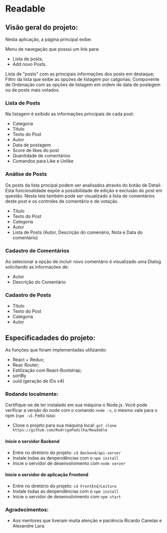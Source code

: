 # Readable

## Visão geral do projeto:
Nesta aplicação, a página principal exibe:

Menu de navegação que possui um link para:
- Lista de posts;
- Add novo Posts.

Lista de "posts" com as principais informações dos posts em destaque;
Filtro da lista que exibe as opções de listagem por catgorias;
Componente de Ordenação com as opções de listagem em ordem de data de postegem ou de posts mais votados.

### Lista de Posts
Na listagem é exibido as informações principais de cada post:
- Categoria
- Título
- Texto do Post
- Autor
- Data de postagem
- Score de likes do post
- Quantidade de comentários
- Comandos para Like e Unlike

### Análise de Posts
Os posts da lista prncipal podem ser analisados através do botão de Detail.
Esta funcionalidade expõe a possibilidade de edição e exclusão do post em questão. Nesta tela também pode ser visualizado a lista de comentários deste post e os controles de comentário e de votação.
- Título
- Texto do Post
- Categoria
- Autor
- Lista de Posts (Autor, Descrição do comenário, Nota e Data do comentário)

### Cadastro de Comentários
Ao selecionar a opção de incluir novo comentário é visualizado uma Dialog solicitando as informações de:
- Autor 
- Descrição do Comentário

### Cadastro de Posts
- Título
- Texto do Post
- Categoria
- Autor

## Especificadades do projeto:
As funções que foram implementadas utilizando:
- React + Redux;
- Reac Router;
- Estilização com React-Bootstrap;
- sortBy
- uuid (geração de IDs v4)

### Rodando localmente:
Certifique-se de ter instalado em sua máquina o Node.js. Você pode verificar a versão do node com o comando `node -v`, o mesmo vale para o npm (`npm -v`). Feito isso:
- Clone o projeto para sua máquina local: `git clone https://github.com/RodrigoPadilha/Readable`

#### Inicie o servidor Backend
- Entre no diretório do projeto: `cd Backend/api-server`
- Instale todas as denpendências com o `npm install`
- Inicie o servidor de desenvolvimento com `node server`

#### Inicie o servidor de aplicação Frontend
- Entre no diretório do projeto: `cd FrontEnd/Leitura`
- Instale todas as denpendências com o `npm install`
- Inicie o servidor de desenvolvimento com `npm start`

### Agradecimentos:
- Aos mentores que tiveram muita atenção e paciência Ricardo Canelas e Alexandre Lara.
